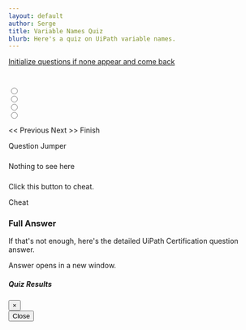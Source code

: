 ```yaml
---
layout: default
author: Serge
title: Variable Names Quiz
blurb: Here's a quiz on UiPath variable names.
---
```

<div class="container">
<script>
   class Exam {
     constructor(examQuestions) {
   
     this.graded=false;
   	//console.log("The size is: " + examQuestions.length);
   	examQuestions = JSON.parse(examQuestions);
   	console.log("The size is: " + examQuestions.length);
   	examQuestions = examQuestions.slice(10,15);
   	console.log("In constructor with these: " + examQuestions);
         this.questions = new Array();
   		let i = 0;
   		//console.log("Start of for loop" + questions.length);
   		//alert("About to enter for loop");
   	  	for (i = 0; i < examQuestions.length; i++) {
   			let id = examQuestions[i].id;
   			//alert(id);
   			let query = examQuestions[i].query;
   			let answer = examQuestions[i].answer;
   			let options = new Array();
   			let objectives = new Array();
   			//console.log("Start of j loop" + examQuestions[i].options.length);
   			let j = 0;
   			for (j = 0; j < examQuestions[i].options.length; j++) {
   				let text = examQuestions[i].options[j].text;
   				let correct = examQuestions[i].options[j].correct;
   				let selected = examQuestions[i].options[j].selected;
   				options.push(new Option(text, correct, selected));
   				//console.log(text);
   				//console.log("Value of j" + j);
   			}
   			let k = 0;
   			for (k = 0; k < examQuestions[i].objectives.length; k++) {
   				objectives.push(examQuestions[i].objectives[k]);
   				//console.log(k);
   			}
   			let question = new Question(id, query, answer, options, objectives);
   			this.questions.push(question);
   			//console.log('Question done');
   		}
   		//console.log("Done for loop");
     }
   }
   
   class Question {
     constructor(id, query, answer, options, objectives) {
       this.id=id;
       this.query = query;
       this.answer = answer;
       this.options = options;
       this.objectives = objectives;
       this.correctCount = 0;
      let i = 0;
      for (i = 0; i < options.length; i++) {
       if (options[i].correct) {
       this.correctCount++;
     }
       console.log(this.correctCount);
      console.log(this.isMultipleChoice());
   }
     }
     isMultipleChoice() {
       return this.correctCount > 1;
     }
   }
   class Option {
     constructor(text, correct, selected) {
       this.text = text;
       this.correct = correct;
       this.selected = selected;
     }
      isAnsweredCorrectly() {
       return (this.correct && this.selected);
     }
   }
   
   var questions = localStorage.getItem("questions");
     
   console.log("Questions after pull " + questions);
   
   var exam = new Exam(questions);
   console.log(exam);
   
   var questionNumber = 0;
   
   window.addEventListener('load', function () {
     displayQuestion(0);
     document.getElementById("question-jumper").innerHTML;
     let buttons = "";
     	for (i = 0; i < exam.questions.length; i++) {
   		var aTag = document.createElement('a');
   		aTag.setAttribute('onClick','displayQuestion(\''+ i + '\')');
   		aTag.setAttribute('class','btn btn-info mr-2');
   		aTag.setAttribute('id', 'jumpTo'+i);
   		aTag.innerHTML = "" + (i+1);
   		document.getElementById("question-jumper").append(aTag);
   	}
   })
   
   navigateQuestions = function(number){
   console.log('navigateQuestions' + number);
   	if(number=='next') {
   		number = questionNumber + 1;
   	}
   	if(number=='previous') {
   		number = questionNumber - 1;
   	}
   	displayQuestion(number);
   }
   
   displayQuestion = function(number){
   
   	console.log("Number to display is " + number);
   processTheAnswer();
   
   	questionNumber = parseInt(number, 10);
   
   	let questionNumberDisplay = parseInt(number, 10) + 1;
   	document.getElementById("questionNumber").innerHTML = "Question " + questionNumberDisplay;
   	document.getElementById("query").innerHTML = exam.questions[questionNumber].query + " (choose " + exam.questions[questionNumber].correctCount + ")";;
   	document.getElementById("labelOption0").innerHTML = exam.questions[questionNumber].options[0].text;
   	document.getElementById("labelOption1").innerHTML = exam.questions[questionNumber].options[1].text;
   	document.getElementById("labelOption2").innerHTML = exam.questions[questionNumber].options[2].text;
   	document.getElementById("labelOption3").innerHTML = exam.questions[questionNumber].options[3].text;
   
   	document.getElementById("answerLink").innerHTML = exam.questions[questionNumber].query;
   	document.getElementById("answerLink").setAttribute("href", exam.questions[questionNumber].answer);
   	
   
   //What does this do? Does changing to check boxes mess this up?
   	//var radios = document.querySelectorAll('input[type="radio"]:checked');
   	//var value = radios.length>0? radios[0].value: null;
   	
   	
     
     chooseBetweenRadioOrCheckbox();
     redisplaySelectedInput();
     handleFencepostButtons();
     
     if (exam.graded) {
        highlightCorrectAnswers();
      } else {
      	clearHighlightedAnswers();
      }
   	
   }
   
   redisplaySelectedInput = function() {
   document.getElementById("option0").checked = exam.questions[questionNumber].options[0].checked;
   document.getElementById("option1").checked = exam.questions[questionNumber].options[1].checked;
   document.getElementById("option2").checked = exam.questions[questionNumber].options[2].checked;
   document.getElementById("option3").checked = exam.questions[questionNumber].options[3].checked;	
   }
   
   handleFencepostButtons = function() {
   document.getElementById("previous").setAttribute("class", "enabled btn btn-primary");
   document.getElementById("next").setAttribute("class", "enabled btn btn-primary");
   if (questionNumber==0) {
   document.getElementById("previous").setAttribute("class", "disabled btn btn-primary");
   }
   if (questionNumber == (exam.questions.length-1)) {
   document.getElementById("next").setAttribute("class", "disabled btn btn-primary");
   }
   }
   
   
   processTheAnswer = function() {
   
   exam.questions[questionNumber].options[0].checked = document.getElementById("option0").checked;
   exam.questions[questionNumber].options[1].checked = document.getElementById("option1").checked;
   exam.questions[questionNumber].options[2].checked = document.getElementById("option2").checked;
   exam.questions[questionNumber].options[3].checked = document.getElementById("option3").checked;
   }
   
   chooseBetweenRadioOrCheckbox = function () {
   
     let radiosAndCheckboxes = document.querySelectorAll('.form-check-input');
   
   let inputType = "radio";
   if (exam.questions[questionNumber].isMultipleChoice()) {
   inputType="checkbox"
   } 
   
   let i = 0;
   for (i=0; i<radiosAndCheckboxes.length; i++) {
   radiosAndCheckboxes[i].type=inputType;
   }
   }
   
   highlightCorrectAnswers = function() {
   
   let i = 0;
   for (i = 0; i < exam.questions[questionNumber].options.length; i++) {
   	if (exam.questions[questionNumber].options[i].correct) {
   		console.log('outerOptionDiv' + i);
   		document.getElementById('outerOptionDiv' + i).classList.add("class", "border");
   		document.getElementById('outerOptionDiv' + i).classList.add("class", "border-success");
   	} else {
   		document.getElementById('outerOptionDiv' + i).classList.remove("class", "border");
   		document.getElementById('outerOptionDiv' + i).classList.remove("class", "border-success");
   	}
   }
   
   }
   
   clearHighlightedAnswers = function() {
   
   let i = 0;
   for (i = 0; i < exam.questions[questionNumber].options.length; i++) {
   		document.getElementById('outerOptionDiv' + i).classList.remove("class", "border");
   		document.getElementById('outerOptionDiv' + i).classList.remove("class", "border-success");
   }
   
   }
   
   
   
   
   
   
   gradeExam = function(){
   
     exam.graded=true;
   
   	//Make sure changes on the question they asked for the grade to be there.
   	processTheAnswer();
   
   	let checkboxes = document.querySelectorAll(".option-radio");
    let i = 0; 
    for (i=0; i<checkboxes.length;i++) {
     checkboxes[i].disabled=true;
    } 
   
   
   	let correctCount = 0; 
     
   	for (i = 0; i < exam.questions.length; i++) {
   		let correct = true;
   		for (j = 0; j < exam.questions[i].options.length; j++) {
   			correct = (exam.questions[i].options[j].checked == exam.questions[i].options[j].correct);
   			if (correct == false) {
   				
   				document.getElementById('jumpTo'+i).setAttribute('class', 'btn btn-danger  mr-2');
   				break;
   			} else {
   				document.getElementById('jumpTo'+i).setAttribute('class', 'btn btn-success  mr-2');
   			}
   		}
   		if (correct) {correctCount++}
   	}
   	//alert(correctCount);
     highlightCorrectAnswers();
   	document.getElementById('score').innerHTML = 'You got '  + correctCount + ' out of ' + exam.questions.length + ' correct.';
     document.getElementById('finish').setAttribute('class', 'invisible');
   	
   }
   
</script>
<a href="/questions.html">Initialize questions if none appear and come back</a>
<br/><br/>
<div class="container">
   <div class="card">
      <div class="card-header" id="questionNumber"></div>
      <div class="card-body">
         <h3 class="card-title" id="query"></h3>
         <div class="form-check my-2" id="outerOptionDiv0">
            <input class="form-check-input  option-radio" type="radio" name="optionRadios" id="option0" value="option0">
            <label class="form-check-label" for="option0" id="labelOption0">
            </label>
         </div>
         <div class="form-check my-2" id="outerOptionDiv1">
            <input class="form-check-input  option-radio" type="radio" name="optionRadios" id="option1" value="option1">
            <label class="form-check-label" for="option1" id="labelOption1">
            </label>
         </div>
         <div class="form-check my-2" id="outerOptionDiv2">
            <input class="form-check-input  option-radio" type="radio" name="optionRadios" id="option2" value="option2">
            <label class="form-check-label" for="option2" id="labelOption2">
            </label>
         </div>
         <div class="form-check my-2" id="outerOptionDiv3">
            <input class="form-check-input  option-radio" type="radio" name="optionRadios" id="option3" value="option3">
            <label class="form-check-label" for="option3" id="labelOption3">
            </label>
         </div>
         <div>
            <p class="card-text mt-3">
               <a  id="previous" class="btn btn-primary" onclick="navigateQuestions('previous')">&lt;&lt; Previous</a>
               <a  id="next" class="btn btn-primary" onclick="navigateQuestions('next')">Next &gt;&gt;</a> 
               <a  id="finish" class="btn btn-primary" data-toggle="modal" data-target="#exampleModal" onclick="gradeExam()">Finish</a>
            </p>
            <div></div>
         </div>
      </div>
   </div>
   <div class="card mt-2">
      <div class="card-header" id="questionJumperTitle">
         Question Jumper
      </div>
      <div class="card-body">
         <h3 class="card-title" id="questionJumperCardTitle"></h3>
         <p class="card-text"><span id="question-jumper"> </span></p>
      </div>
   </div>
   <div class="card mt-2">
      <div class="card-header" id="answerCard">
         <a  onclick="document.getElementById('answerCardBody').classList.toggle('collapse');" >Nothing to see here</a>
      </div>
      <div class="card-body collapse" id="answerCardBody">
         <h3 class="card-title" id="answer"></h3>
         <p>Click this button to cheat.</p>
         <a  id="cheat" class="btn btn-warning my-2" onclick="highlightCorrectAnswers()">Cheat</a>
         <h3>Full Answer</h3>
         <p class="card-text">If that's not enough, here's the detailed UiPath Certification question answer.</p>
         <p class="card-text"><a  id="answerLink" target="_blank">Answer opens in a new window.</a></p>
      </div>
   </div>
   <!-- Modal -->
   <div class="modal fade" id="exampleModal" tabindex="-1" aria-labelledby="exampleModalLabel" aria-hidden="true">
      <div class="modal-dialog">
         <div class="modal-content">
            <div class="modal-header">
               <h5 class="modal-title" id="exampleModalLabel">Quiz Results</h5>
               <button type="button" class="close" data-dismiss="modal" aria-label="Close">
               <span aria-hidden="true">&times;</span>
               </button>
            </div>
            <div id="score" class="modal-body">
            </div>
            <div class="modal-footer">
               <button type="button" class="btn btn-secondary" data-dismiss="modal">Close</button>
            </div>
         </div>
      </div>
   </div>
</div>
